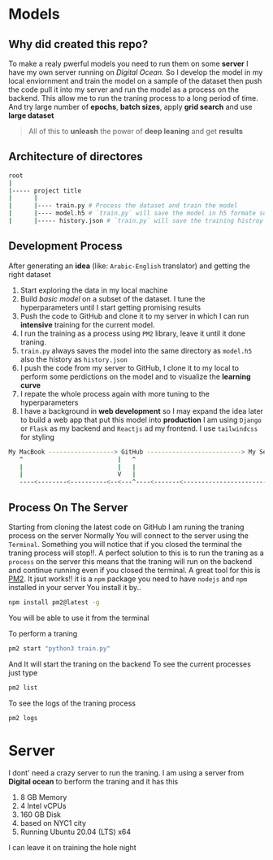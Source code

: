 # Models

## Why did created this repo?

To make a realy pwerful models you need to run them on some **server** I have my own server running on _Digital Ocean_.
So I develop the model in my local enviornment and train the model on a sample of the dataset then push the code
pull it into my server and run the model as a process on the backend. This allow me to run the traning process to a long period of time. And try large number of **epochs**, **batch sizes**, apply **grid search** and use **large dataset**

> All of this to **unleash** the power of **deep leaning** and get **results**

## Architecture of directores

```bash
root
|
|----- project title
|      |
|      |---- train.py # Process the dataset and train the model
|      |---- model.h5 # `train.py` will save the model in h5 formate so I can use it locally in my macine
|      |----- history.json # `train.py` will save the training histroy into a jons file to visualize it after the training is done


```

## Development Process

After generating an **idea** (like: `Arabic-English` translator) and getting the right dataset

1. Start exploring the data in my local machine
2. Build _basic model_ on a subset of the dataset. I tune the hyperparameters until I start getting promising results
3. Push the code to GitHub and clone it to my server in which I can run **intensive** training for the current model.
4. I run the training as a process using `PM2` library, leave it until it done traning.
5. `train.py` always saves the model into the same directory as `model.h5` also the history as `history.json`
6. I push the code from my server to GitHub, I clone it to my local to perform some perdictions on the model and to visualize the **learning curve**
7. I repate the whole process again with more tuning to the hyperparameters
8. I have a background in **web development** so I may expand the idea later to build a web app that put this model into **production**
   I am using `Django` or `Flask` as my backend and `Reactjs` ad my frontend. I use `tailwindcss` for styling

```bash
My MacBook ------------------> GitHub --------------------------> My Server
   ^                          |   ^                                     |
   |                          |   |                                     |
   |                          V   |                                     |
   ----<--------<----------<--<---^----<-------<-----------------------<-
```

## Process On The Server

Starting from cloning the latest code on GitHub I am runing the traning process on the server
Normally You will connect to the server using the `Terminal`. Something you will notice that if you closed the
terminal the traning process will stop!!. A perfect solution to this is to run the traning as a `process` on the server
this means that the traning will run on the backend and continue running even if you closed the terminal.
A great tool for this is [PM2](https://pm2.keymetrics.io/docs/usage/quick-start/). It jsut works!!
it is a `npm` package you need to have `nodejs` and `npm` installed in your server
You install it by..

```bash
npm install pm2@latest -g
```

You will be able to use it from the terminal

To perform a traning

```bash
pm2 start "python3 train.py"
```

And It will start the traning on the backend
To see the current processes just type

```bash
pm2 list
```

To see the logs of the traning process

```bash
pm2 logs
```

# Server

I dont' need a crazy server to run the traning. I am using a server from **Digital ocean** to berform the traning
and it has this

1.  8 GB Memory
2.  4 Intel vCPUs
3.  160 GB Disk
4.  based on NYC1 city
5.  Running Ubuntu 20.04 (LTS) x64

I can leave it on training the hole night
